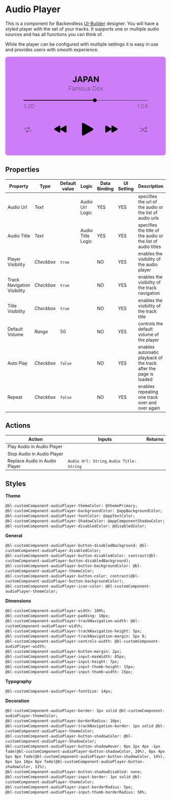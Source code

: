 # Audio Player

This is a component for Backendless [UI-Builder](https://backendless.com/developers/#ui-builder) designer. You will have a styled player with the set of your tracks. It supports one or multiple audio sources and has all functions you can think of.

While the player can be configured with multiple settings it is easy in use and provides users with smooth experience.

<p align="center">
  <img src="./thumbnail.png" alt="main thumbnail" width="780"/>
</p>

## Properties

| Property                    | Type       | Default value | Logic             | Data Binding | UI Setting | Description                                                      |
|-----------------------------|------------|---------------|-------------------|--------------|------------|------------------------------------------------------------------|
| Audio Url                   | *Text*     |               | Audio Url Logic   | YES          | YES        | specifies the url of the audio or the list of audio urls         |
| Audio Title                 | *Text*     |               | Audio Title Logic | YES          | YES        | specifies the title of the audio or the list of audio titles     |
| Player Visibility           | *Checkbox* | `true`        |                   | NO           | YES        | enables the visibility of the audio player                       |
| Track Navigation Visibility | *Checkbox* | `true`        |                   | NO           | YES        | enables the visibility of the track navigation                   |
| Title Visibility            | *Checkbox* | `true`        |                   | NO           | YES        | enables the visibility of the track title                        |
| Default Volume              | *Range*    | 50            |                   | NO           | YES        | controls the default volume of the player                        |
| Auto Play                   | *Checkbox* | `false`       |                   | NO           | YES        | enables automatic playback of the track after the page is loaded |
| Repeat                      | *Checkbox* | `false`       |                   | NO           | YES        | enables repeating one track over and over again                  |

## Actions

| Action                        | Inputs                                     | Returns |
|-------------------------------|--------------------------------------------|---------|
| Play Audio in Audio Player    |                                            |         |
| Stop Audio in Audio Player    |                                            |         |
| Replace Audio in Audio Player | `Audio Url: String`, `Audio Title: String` |         |

## Styles

**Theme**

````
@bl-customComponent-audioPlayer-themeColor: @themePrimary;
@bl-customComponent-audioPlayer-backgroundColor: @appBackgroundColor;
@bl-customComponent-audioPlayer-textColor: @appTextColor;
@bl-customComponent-audioPlayer-ShadowColor: @appComponentShadowColor;
@bl-customComponent-audioPlayer-disabledColor: @disabledColor;
````

**General**

````
@bl-customComponent-audioPlayer-button-disabledBackground: @bl-customComponent-audioPlayer-disabledColor;
@bl-customComponent-audioPlayer-button-disabledColor: contrast(@bl-customComponent-audioPlayer-button-disabledBackground);
@bl-customComponent-audioPlayer-button-backgroundColor: @bl-customComponent-audioPlayer-themeColor;
@bl-customComponent-audioPlayer-button-color: contrast(@bl-customComponent-audioPlayer-button-backgroundColor);
@bl-customComponent-audioPlayer-icon-color: @bl-customComponent-audioPlayer-themeColor;
````

**Dimensions**

````
@bl-customComponent-audioPlayer-width: 100%;
@bl-customComponent-audioPlayer-padding: 10px;
@bl-customComponent-audioPlayer-trackNavigation-width: @bl-customComponent-audioPlayer-width;
@bl-customComponent-audioPlayer-trackNavigation-height: 5px;
@bl-customComponent-audioPlayer-trackNavigation-margin: 5px 0;
@bl-customComponent-audioPlayer-controls-width: @bl-customComponent-audioPlayer-width;
@bl-customComponent-audioPlayer-button-margin: 2px;
@bl-customComponent-audioPlayer-input-maxWidth: 85px;
@bl-customComponent-audioPlayer-input-height: 7px;
@bl-customComponent-audioPlayer-input-thumb-height: 15px;
@bl-customComponent-audioPlayer-input-thumb-width: 15px;
````

**Typography**

````
@bl-customComponent-audioPlayer-fontSize: 14px;
````

**Decoration**

````
@bl-customComponent-audioPlayer-border: 3px solid @bl-customComponent-audioPlayer-themeColor;
@bl-customComponent-audioPlayer-borderRadius: 10px;
@bl-customComponent-audioPlayer-trackNavigation-border: 1px solid @bl-customComponent-audioPlayer-themeColor;
@bl-customComponent-audioPlayer-button-shadowColor: @bl-customComponent-audioPlayer-ShadowColor;
@bl-customComponent-audioPlayer-button-shadowHover: 0px 2px 4px -1px fade(@bl-customComponent-audioPlayer-button-shadowColor, 20%), 0px 4px 5px 0px fade(@bl-customComponent-audioPlayer-button-shadowColor, 14%), 0px 1px 10px 0px fade(@bl-customComponent-audioPlayer-button-shadowColor, 12%);
@bl-customComponent-audioPlayer-button-shadowDisabled: none;
@bl-customComponent-audioPlayer-input-border: 1px solid @bl-customComponent-audioPlayer-themeColor;
@bl-customComponent-audioPlayer-input-borderRadius: 5px;
@bl-customComponent-audioPlayer-input-thumb-borderRadius: 50%;
````
